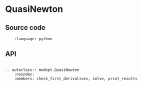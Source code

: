 # QuasiNewton

## Source code

```{literalinclude} ../../../modopt/core/optimization_algorithms/quasi_newton.py
    :language: python 
```

## API

```{eval-rst}

.. autoclass:: modopt.QuasiNewton
    :noindex:
    :members: check_first_derivatives, solve, print_results
```